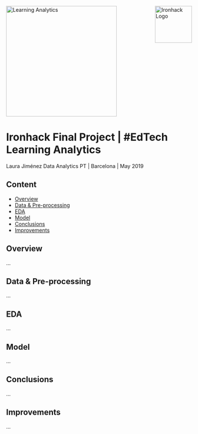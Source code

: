 
<img src="https://bit.ly/2VnXWr2(14 kB)
https://bit.ly/2VnXWr2
" alt="Ironhack Logo" width="100" align="right"/>


<img src="https://www.google.com/url?sa=i&source=images&cd=&ved=2ahUKEwj8uc3cuPblAhUMExoKHdy6DScQjRx6BAgBEAQ&url=https%3A%2F%2Fmedium.com%2F%40danielitohead%2Flearning-analytics-para-no-especialistas-justo-lo-que-necesitas-saber-d48cf94cf797&psig=AOvVaw1chcy9uhYcXi2T0Cj-SwbI&ust=1574258661442447
" alt="Learning Analytics" width="300"/>

#  Ironhack Final Project | #EdTech Learning Analytics

Laura Jiménez
Data Analytics PT | Barcelona | May 2019

## Content

- [Overview](#Overview)
- [Data & Pre-processing](#Data)
- [EDA](#EDA)
- [Model](#Model)
- [Conclusions](#conclusions)
- [Improvements](#improvements)
<a name="project"></a>

## Overview
...
<a name="Overview"></a>

## Data & Pre-processing
...
<a name="Data"></a>

## EDA
...
<a name="EDA"></a>

## Model
...
<a name="Model"></a>

## Conclusions
...
<a name="Model"></a>

## Improvements
...
<a name="Improvements"></a>


